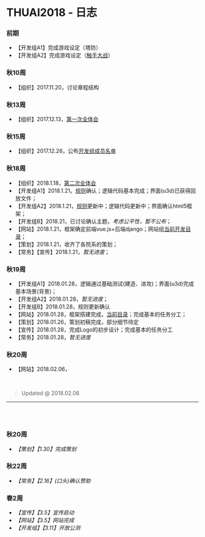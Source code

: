 # THUAI2018 - 日志

### 前期

- 【开发组A1】完成游戏设定（塔防）
- 【开发组A2】完成游戏设定（[触手大战](http://www.7k7k.com/swf/49923.htm)）

### 秋10周

- 【组织】2017.11.20，讨论章程结构

### 秋13周

- 【组织】2017.12.13，[第一次全体会](https://github.com/DAASTA/THUAI2018_rules/blob/master/log/20171213.md)

### 秋15周

- 【组织】2017.12.26，公布[开发组成员名单](https://github.com/DAASTA/THUAI2018_rules/blob/master/members.csv)

### 秋18周

- 【组织】2018.1.18，[第二次全体会](https://github.com/DAASTA/THUAI2018_rules/blob/master/log/20180118.md)
- 【开发组A1】2018.1.21，[规则](https://github.com/DAASTA/THUAI2018_rules/blob/master/rules/ts.19.rule.md)确认；逻辑代码基本完成；界面(u3d)已获得回放文件；
- 【开发组A2】2018.1.21，[规则](https://github.com/DAASTA/THUAI2018_rules/blob/master/rules/ts.19.rule.md)更新中；逻辑代码更新中；界面确认html5框架；
- 【开发组B】2018.21，已讨论确认主题，*考虑公平性，暂不公布*；
- 【网站】2018.1.21，框架确定前端vue.js+后端django；网站组[当前开发目录](https://github.com/RunTimeError2/FC15Website)；
- 【策划】2018.1.21，收齐了各院系的策划；
- 【常务】【宣传】2018.1.21，*暂无进度*；

### 秋19周

- 【开发组A1】2018.01.28，逻辑通过基础测试(建造、进攻)；界面(u3d)完成基本场景(背景)；
- 【开发组A2】2018.01.28，*暂无进度*；
- 【开发组B】2018.01.28，规则更新确认
- 【网站】2018.01.28，框架搭建完成，[当前目录](https://github.com/AlbetHuyb/vue-django-test)；完成基本的任务分工；
- 【策划】2018.01.26，策划初稿完成，部分细节待定
- 【宣传】2018.01.28，完成Logo的初步设计；完成基本的任务分工
- 【常务】2018.01.28，*暂无进度*

### 秋20周

- 【网站】2018.02.06，

<br>

> Updated @ 2018.02.06

---

<br>
<br>

### 秋20周

- *【策划】【1.30】完成策划*

### 秋22周

- *【常务】【2.16】(口头)确认赞助*

### 春2周

- *【宣传】【3.5】宣传启动*
- *【网站】【3.5】网站完成*
- *【开发组】【3.11】开放公测*
